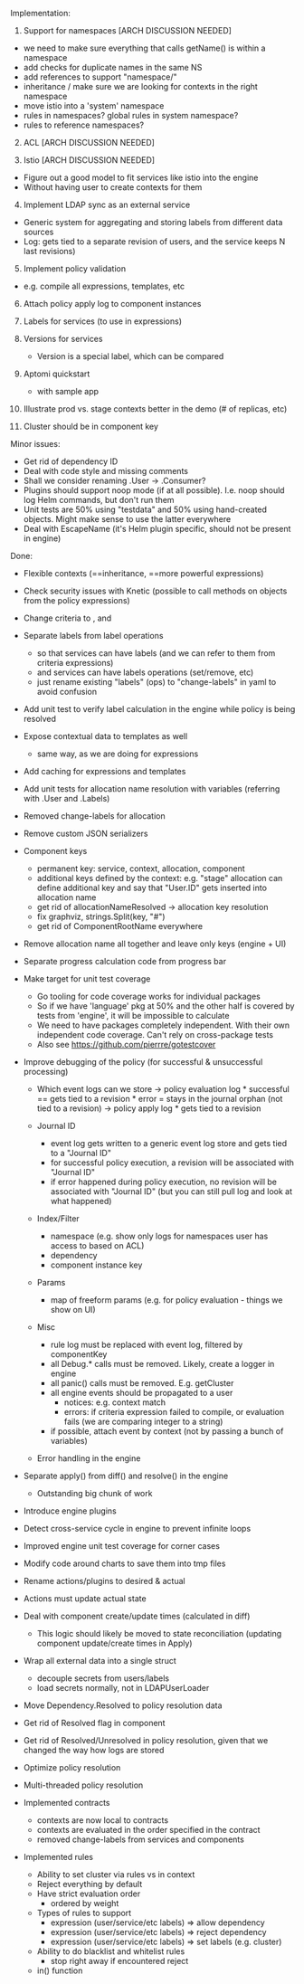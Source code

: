 Implementation:

1. Support for namespaces [ARCH DISCUSSION NEEDED]
  - we need to make sure everything that calls getName() is within a namespace
  - add checks for duplicate names in the same NS
  - add references to support "namespace/"
  - inheritance / make sure we are looking for contexts in the right namespace
  - move istio into a 'system' namespace
  - rules in namespaces? global rules in system namespace?
  - rules to reference namespaces?

2. ACL [ARCH DISCUSSION NEEDED]

3. Istio [ARCH DISCUSSION NEEDED]
  - Figure out a good model to fit services like istio into the engine
  - Without having user to create contexts for them

4. Implement LDAP sync as an external service
  - Generic system for aggregating and storing labels from different data sources
  - Log: gets tied to a separate revision of users, and the service keeps N last revisions)

5. Implement policy validation
  - e.g. compile all expressions, templates, etc

6. Attach policy apply log to component instances

7. Labels for services (to use in expressions)

8. Versions for services
   - Version is a special label, which can be compared

9. Aptomi quickstart
   - with sample app

10. Illustrate prod vs. stage contexts better in the demo (# of replicas, etc)

11. Cluster should be in component key


Minor issues:
- Get rid of dependency ID
- Deal with code style and missing comments
- Shall we consider renaming .User -> .Consumer?
- Plugins should support noop mode (if at all possible). I.e. noop should log Helm commands, but don't run them
- Unit tests are 50% using "testdata" and 50% using hand-created objects. Might make sense to use the latter everywhere
- Deal with EscapeName (it's Helm plugin specific, should not be present in engine)


Done:
* Flexible contexts (==inheritance, ==more powerful expressions)

* Check security issues with Knetic (possible to call methods on objects from the policy expressions)

* Change criteria to <RequireAll>, <RequireAny> and <RequireNone>

* Separate labels from label operations
  - so that services can have labels (and we can refer to them from criteria expressions)
  - and services can have labels operations (set/remove, etc)
  - just rename existing "labels" (ops) to "change-labels" in yaml to avoid confusion

* Add unit test to verify label calculation in the engine while policy is being resolved

* Expose contextual data to templates as well
  - same way, as we are doing for expressions

* Add caching for expressions and templates

* Add unit tests for allocation name resolution with variables (referring with .User and .Labels)

* Removed change-labels for allocation

* Remove custom JSON serializers

* Component keys
  - permanent key: service, context, allocation, component
  - additional keys defined by the context:
        e.g. "stage" allocation can define additional key
        and say that "User.ID" gets inserted into allocation name
  - get rid of allocationNameResolved -> allocation key resolution
  - fix graphviz, strings.Split(key, "#")
  - get rid of ComponentRootName everywhere

* Remove allocation name all together and leave only keys (engine + UI)

* Separate progress calculation code from progress bar

* Make target for unit test coverage
  - Go tooling for code coverage works for individual packages
  - So if we have 'language' pkg at 50% and the other half is covered by tests from 'engine', it will be impossible to calculate
  - We need to have packages completely independent. With their own independent code coverage. Can't rely on cross-package tests
  - Also see https://github.com/pierrre/gotestcover

* Improve debugging of the policy (for successful & unsuccessful processing)

  - Which event logs can we store
      -> policy evaluation log
           * successful == gets tied to a revision
           * error = stays in the journal orphan (not tied to a revision)
      -> policy apply log
           * gets tied to a revision

  - Journal ID
    - event log gets written to a generic event log store and gets tied to a "Journal ID"
    - for successful policy execution, a revision will be associated with "Journal ID"
    - if error happened during policy execution, no revision will be associated with "Journal ID" (but you can still pull log and look at what happened)

  - Index/Filter
    - namespace (e.g. show only logs for namespaces user has access to based on ACL)
    - dependency
    - component instance key

  - Params
    - map of freeform params (e.g. for policy evaluation - things we show on UI)

  - Misc
    - rule log must be replaced with event log, filtered by componentKey
    - all Debug.* calls must be removed. Likely, create a logger in engine
    - all panic() calls must be removed. E.g. getCluster
    - all engine events should be propagated to a user
      - notices: e.g. context match
      - errors: if criteria expression failed to compile, or evaluation fails (we are comparing integer to a string)
    - if possible, attach event by context (not by passing a bunch of variables)

  - Error handling in the engine

* Separate apply() from diff() and resolve() in the engine
  - Outstanding big chunk of work

* Introduce engine plugins

* Detect cross-service cycle in engine to prevent infinite loops

* Improved engine unit test coverage for corner cases

* Modify code around charts to save them into tmp files

* Rename actions/plugins to desired & actual

* Actions must update actual state

* Deal with component create/update times (calculated in diff)
  - This logic should likely be moved to state reconciliation (updating component update/create times in Apply)

* Wrap all external data into a single struct
  - decouple secrets from users/labels
  - load secrets normally, not in LDAPUserLoader

* Move Dependency.Resolved to policy resolution data

* Get rid of Resolved flag in component

* Get rid of Resolved/Unresolved in policy resolution, given that we changed the way how logs are stored

* Optimize policy resolution

* Multi-threaded policy resolution

* Implemented contracts
  * contexts are now local to contracts
  * contexts are evaluated in the order specified in the contract
  * removed change-labels from services and components

* Implemented rules
  * Ability to set cluster via rules vs in context
  * Reject everything by default
  * Have strict evaluation order
    - ordered by weight
  * Types of rules to support
    - expression (user/service/etc labels) => allow dependency
    - expression (user/service/etc labels) => reject dependency
    - expression (user/service/etc labels) => set labels (e.g. cluster)
  * Ability to do blacklist and whitelist rules
    - stop right away if encountered reject
  * in() function
